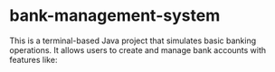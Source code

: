 # bank-management-system
This is a terminal-based Java project that simulates basic banking operations. It allows users to create and manage bank accounts with features like:
